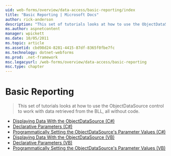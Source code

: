 ```yaml
---
uid: web-forms/overview/data-access/basic-reporting/index
title: "Basic Reporting | Microsoft Docs"
author: rick-anderson
description: "This set of tutorials looks at how to use the ObjectDataSource control to work with data retrieved from the BLL, all without code."
ms.author: aspnetcontent
manager: wpickett
ms.date: 10/05/2011
ms.topic: article
ms.assetid: cbd98d24-8281-4415-87df-8365f0fbe7fc
ms.technology: dotnet-webforms
ms.prod: .net-framework
msc.legacyurl: /web-forms/overview/data-access/basic-reporting
msc.type: chapter
---
```

Basic Reporting
====================
> This set of tutorials looks at how to use the ObjectDataSource control to work with data retrieved from the BLL, all without code.


- [Displaying Data With the ObjectDataSource (C#)](displaying-data-with-the-objectdatasource-cs.md)
- [Declarative Parameters (C#)](declarative-parameters-cs.md)
- [Programmatically Setting the ObjectDataSource's Parameter Values (C#)](programmatically-setting-the-objectdatasource-s-parameter-values-cs.md)
- [Displaying Data With the ObjectDataSource (VB)](displaying-data-with-the-objectdatasource-vb.md)
- [Declarative Parameters (VB)](declarative-parameters-vb.md)
- [Programmatically Setting the ObjectDataSource's Parameter Values (VB)](programmatically-setting-the-objectdatasource-s-parameter-values-vb.md)